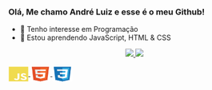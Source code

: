 ### Olá, Me chamo André Luiz e esse é o meu Github!
- 👀 Tenho interesse em Programação
- 🌱 Estou aprendendo JavaScript, HTML & CSS
<div align="center">
  <a href="https://github.com/andreluizfn">
  <img height="180em" src="https://github-readme-stats.vercel.app/api?username=andreluizfn&show_icons=true&theme=tokyonight&include_all_commits=true&count_private=true"/>
  <img height="180em" src="https://github-readme-stats.vercel.app/api/top-langs/?username=andreluizfn&layout=compact&langs_count=7&theme=tokyonight"/>
</div>  
<div style="display: inline_block"><br>
  <img align="center" alt="Andre-Js" height="30" width="40" src="https://raw.githubusercontent.com/devicons/devicon/master/icons/javascript/javascript-plain.svg">
  <img align="center" alt="Andre-HTML" height="30" width="40" src="https://raw.githubusercontent.com/devicons/devicon/master/icons/html5/html5-original.svg">
  <img align="center" alt="Andre-CSS" height="30" width="40" src="https://raw.githubusercontent.com/devicons/devicon/master/icons/css3/css3-original.svg">
</div>
